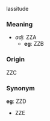 lassitude
### Meaning
+ _adj_: ZZA
    + __eg__: ZZB

### Origin

ZZC

### Synonym

__eg__: ZZD

+ ZZE


